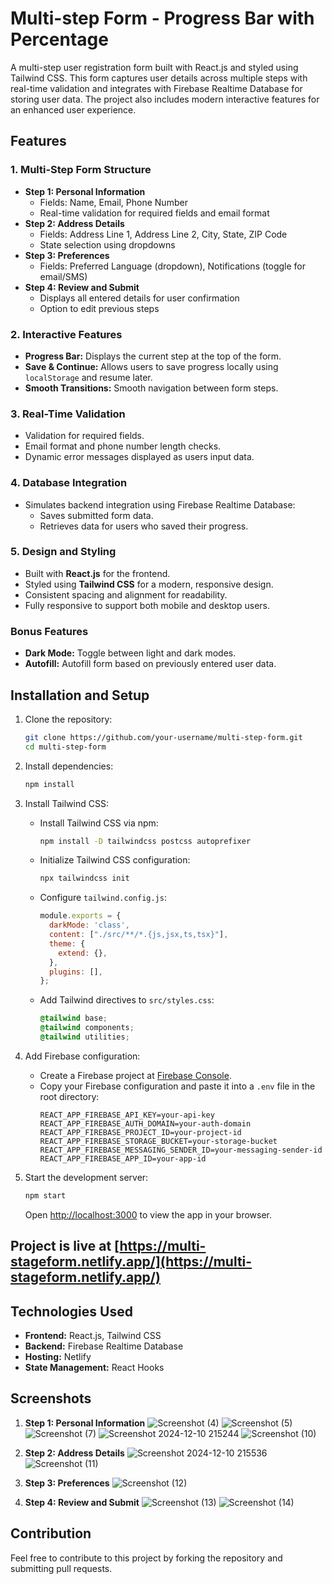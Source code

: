 # Multi-step Form - Progress Bar with Percentage

A multi-step user registration form built with React.js and styled using Tailwind CSS. This form captures user details across multiple steps with real-time validation and integrates with Firebase Realtime Database for storing user data. The project also includes modern interactive features for an enhanced user experience.

## Features

### 1. Multi-Step Form Structure
- **Step 1: Personal Information**
  - Fields: Name, Email, Phone Number
  - Real-time validation for required fields and email format
- **Step 2: Address Details**
  - Fields: Address Line 1, Address Line 2, City, State, ZIP Code
  - State selection using dropdowns
- **Step 3: Preferences**
  - Fields: Preferred Language (dropdown), Notifications (toggle for email/SMS)
- **Step 4: Review and Submit**
  - Displays all entered details for user confirmation
  - Option to edit previous steps

### 2. Interactive Features
- **Progress Bar:** Displays the current step at the top of the form.
- **Save & Continue:** Allows users to save progress locally using `localStorage` and resume later.
- **Smooth Transitions:** Smooth navigation between form steps.

### 3. Real-Time Validation
- Validation for required fields.
- Email format and phone number length checks.
- Dynamic error messages displayed as users input data.

### 4. Database Integration
- Simulates backend integration using Firebase Realtime Database:
  - Saves submitted form data.
  - Retrieves data for users who saved their progress.

### 5. Design and Styling
- Built with **React.js** for the frontend.
- Styled using **Tailwind CSS** for a modern, responsive design.
- Consistent spacing and alignment for readability.
- Fully responsive to support both mobile and desktop users.

### Bonus Features
- **Dark Mode:** Toggle between light and dark modes.
- **Autofill:** Autofill form based on previously entered user data.

## Installation and Setup

1. Clone the repository:
   ```bash
   git clone https://github.com/your-username/multi-step-form.git
   cd multi-step-form
   ```

2. Install dependencies:
   ```bash
   npm install
   ```

3. Install Tailwind CSS:
   - Install Tailwind CSS via npm:
     ```bash
     npm install -D tailwindcss postcss autoprefixer
     ```
   - Initialize Tailwind CSS configuration:
     ```bash
     npx tailwindcss init
     ```
   - Configure `tailwind.config.js`:
     ```javascript
     module.exports = {
       darkMode: 'class',
       content: ["./src/**/*.{js,jsx,ts,tsx}"],
       theme: {
         extend: {},
       },
       plugins: [],
     };
     ```
   - Add Tailwind directives to `src/styles.css`:
     ```css
     @tailwind base;
     @tailwind components;
     @tailwind utilities;
     ```

4. Add Firebase configuration:
   - Create a Firebase project at [Firebase Console](https://console.firebase.google.com/).
   - Copy your Firebase configuration and paste it into a `.env` file in the root directory:
     ```env
     REACT_APP_FIREBASE_API_KEY=your-api-key
     REACT_APP_FIREBASE_AUTH_DOMAIN=your-auth-domain
     REACT_APP_FIREBASE_PROJECT_ID=your-project-id
     REACT_APP_FIREBASE_STORAGE_BUCKET=your-storage-bucket
     REACT_APP_FIREBASE_MESSAGING_SENDER_ID=your-messaging-sender-id
     REACT_APP_FIREBASE_APP_ID=your-app-id
     ```

5. Start the development server:
   ```bash
   npm start
   ```
   Open [http://localhost:3000](http://localhost:3000) to view the app in your browser.


## Project is live at [https://multi-stageform.netlify.app/](https://multi-stageform.netlify.app/)


## Technologies Used
- **Frontend:** React.js, Tailwind CSS
- **Backend:** Firebase Realtime Database
- **Hosting:** Netlify 
- **State Management:** React Hooks

## Screenshots
1. **Step 1: Personal Information**
 ![Screenshot (4)](https://github.com/user-attachments/assets/095501bc-1b6d-4ca8-888f-01f5e957678b)
![Screenshot (5)](https://github.com/user-attachments/assets/89c56deb-aa88-4b9c-8970-576c397d9ece)
![Screenshot (7)](https://github.com/user-attachments/assets/635ad5ae-cb4c-4c59-b413-56b3d4ad0476)
![Screenshot 2024-12-10 215244](https://github.com/user-attachments/assets/36025210-d87c-4ccf-9e46-68dedce89c40)
![Screenshot (10)](https://github.com/user-attachments/assets/cb3129b7-0f06-4bba-88ff-e9a23a342250)

2. **Step 2: Address Details**
   ![Screenshot 2024-12-10 215536](https://github.com/user-attachments/assets/99cecaef-b8d8-49ec-93fb-a8fabd932f4c)
![Screenshot (11)](https://github.com/user-attachments/assets/b8f85930-df15-4046-b798-c192eb218a46)

3. **Step 3: Preferences**
  ![Screenshot (12)](https://github.com/user-attachments/assets/38d6d931-b497-4682-ab43-b8bfd58bab8d)

4. **Step 4: Review and Submit**
  ![Screenshot (13)](https://github.com/user-attachments/assets/86493874-5944-4114-bcdc-2fcca362c509)
![Screenshot (14)](https://github.com/user-attachments/assets/d4a6efa9-8f17-4bd6-ab6f-8b3ac90a8329)

## Contribution
Feel free to contribute to this project by forking the repository and submitting pull requests.









